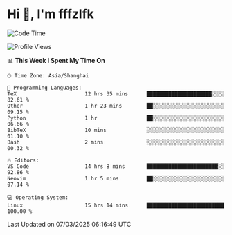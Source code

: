 # Hi 👋, I'm fffzlfk

<!--START_SECTION:waka-->
![Code Time](http://img.shields.io/badge/Code%20Time-1%2C274%20hrs%2028%20mins-blue)

![Profile Views](http://img.shields.io/badge/Profile%20Views-0-blue)

📊 **This Week I Spent My Time On** 

```text
🕑︎ Time Zone: Asia/Shanghai

💬 Programming Languages: 
TeX                      12 hrs 35 mins      █████████████████████░░░░   82.61 % 
Other                    1 hr 23 mins        ██░░░░░░░░░░░░░░░░░░░░░░░   09.15 % 
Python                   1 hr                ██░░░░░░░░░░░░░░░░░░░░░░░   06.66 % 
BibTeX                   10 mins             ░░░░░░░░░░░░░░░░░░░░░░░░░   01.10 % 
Bash                     2 mins              ░░░░░░░░░░░░░░░░░░░░░░░░░   00.32 % 

🔥 Editors: 
VS Code                  14 hrs 8 mins       ███████████████████████░░   92.86 % 
Neovim                   1 hr 5 mins         ██░░░░░░░░░░░░░░░░░░░░░░░   07.14 % 

💻 Operating System: 
Linux                    15 hrs 14 mins      █████████████████████████   100.00 % 
```


 Last Updated on 07/03/2025 06:16:49 UTC
<!--END_SECTION:waka-->
